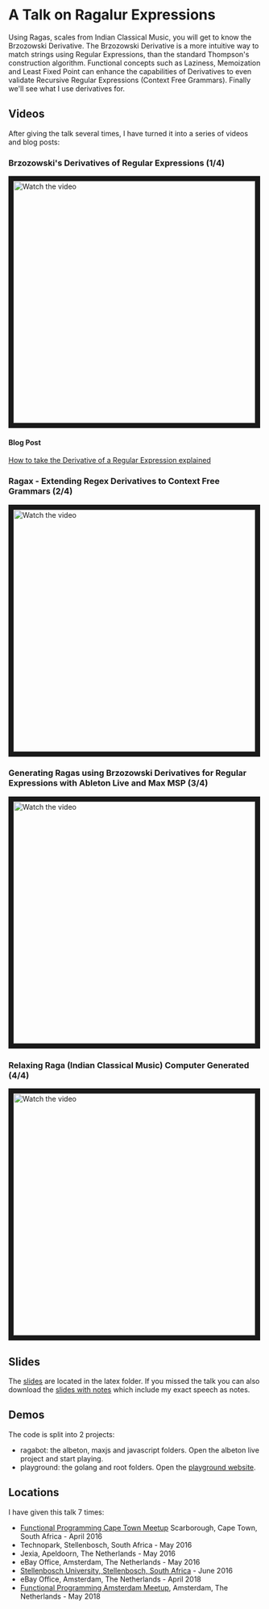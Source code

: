 # A Talk on Ragalur Expressions

Using Ragas, scales from Indian Classical Music, you will get to know the Brzozowski Derivative. 
The Brzozowski Derivative is a more intuitive way to match strings using Regular Expressions, than the standard Thompson's construction algorithm. 
Functional concepts such as Laziness, Memoization and Least Fixed Point can enhance the capabilities of Derivatives to even validate Recursive Regular Expressions (Context Free Grammars). 
Finally we'll see what I use derivatives for.

## Videos

After giving the talk several times, I have turned it into a series of videos and blog posts:

### Brzozowski's Derivatives of Regular Expressions (1/4)

<a href="https://www.youtube.com/watch?v=k9linVmyIiE&list=PLYwF9EIrl42S9ldgii7kfBEIHPle7PqMk&index=1" target="_blank">
 <img src="https://img.youtube.com/vi/k9linVmyIiE/maxres1.jpg" alt="Watch the video" width="480" border="10" />
</a>

#### Blog Post

<a href="https://medium.com/@awalterschulze/how-to-take-the-derivative-of-a-regular-expression-explained-2e7cea15028d">
 How to take the Derivative of a Regular Expression explained
</a>

### Ragax - Extending Regex Derivatives to Context Free Grammars (2/4)

<a href="https://www.youtube.com/watch?v=O3aO5eskiLc&list=PLYwF9EIrl42S9ldgii7kfBEIHPle7PqMk&index=2" target="_blank">
 <img src="https://img.youtube.com/vi/O3aO5eskiLc/maxres2.jpg" alt="Watch the video" width="480" border="10" />
</a>

### Generating Ragas using Brzozowski Derivatives for Regular Expressions with Ableton Live and Max MSP (3/4)

<a href="https://www.youtube.com/watch?v=Jg8eFh96wPU&list=PLYwF9EIrl42S9ldgii7kfBEIHPle7PqMk&index=3" target="_blank">
 <img src="https://img.youtube.com/vi/Jg8eFh96wPU/maxres2.jpg" alt="Watch the video" width="480" border="10" />
</a>

### Relaxing Raga (Indian Classical Music) Computer Generated (4/4)

<a href="https://www.youtube.com/watch?v=1now1LySky4&list=PLYwF9EIrl42S9ldgii7kfBEIHPle7PqMk&index=4" target="_blank">
 <img src="https://img.youtube.com/vi/1now1LySky4/maxres1.jpg" alt="Watch the video" width="480" border="10" />
</a>

## Slides

The [slides](https://github.com/awalterschulze/ragax/raw/gh-pages/latex/ragax.pdf) are located in the latex folder.
If you missed the talk you can also download the [slides with notes](https://github.com/awalterschulze/ragax/raw/gh-pages/latex/ragax-with-notes.pdf) which include my exact speech as notes.

## Demos

The code is split into 2 projects:

  - ragabot: the albeton, maxjs and javascript folders.  Open the albeton live project and start playing.
  - playground: the golang and root folders.  Open the [playground website](http://awalterschulze.github.io/ragax/).

## Locations

I have given this talk 7 times:

  - [Functional Programming Cape Town Meetup](http://www.meetup.com/Cape-Town-Functional-Programmers/events/229984534/) Scarborough, Cape Town, South Africa - April 2016
  - Technopark, Stellenbosch, South Africa - May 2016
  - Jexia, Apeldoorn, The Netherlands - May 2016
  - eBay Office, Amsterdam, The Netherlands - May 2016
  - [Stellenbosch University, Stellenbosch, South Africa](http://www.meetup.com/Stellenbosch-Computer-Science-Meetup/events/231041690/) - June 2016
  - eBay Office, Amsterdam, The Netherlands - April 2018
  - [Functional Programming Amsterdam Meetup](https://www.meetup.com/fp-ams/events/249766439/), Amsterdam, The Netherlands - May 2018

